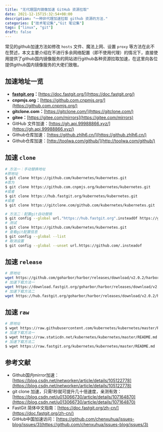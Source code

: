 ```yaml
---
title: "无代理国内镜像加速 GitHub 资源拉取"
date: 2021-12-15T15:32:54+08:00
description: "一种非代理加速拉取 github 资源的方法."
categories: ["技术笔记集","Git 笔记集"]
tags: ["linux", "git"]
draft: false
---
```


常见的github加速方法如修改 `hosts` 文件、魔法上网、设置 `proxy` 等方法在此不在赘述，本文主要介绍在不进行多余网络配置（即不使用代理）的情况下，直接使用提供了github国内镜像服务的网站进行github各种资源拉取加速，在这里向各位提供github国内镜像服务的大佬们致敬。

## 加速地址一览

- **[fastgit.org](https://hub.fastgit.org/)：**[https://doc.fastgit.org/](https://doc.fastgit.org/)
- **cnpmjs.org：**[https://github.com.cnpmjs.org/](https://github.com.cnpmjs.org/)
- **gitclone.com：**[https://gitclone.com/](https://gitclone.com/)
- **gitee：**[https://gitee.com/mirrors](https://gitee.com/mirrors)
- GitHub 文件加速：[https://gh.api.99988866.xyz/](https://gh.api.99988866.xyz/)
- Github仓库加速：[https://github.zhlh6.cn/](https://github.zhlh6.cn/)
- Github仓库加速：[http://toolwa.com/github/](http://toolwa.com/github/)

## 加速 `clone`

```bash
# 方法一：手动替换地址
#原地址
$ git clone https://github.com/kubernetes/kubernetes.git
#改为
$ git clone https://github.com.cnpmjs.org/kubernetes/kubernetes.git
#或者
$ git clone https://hub.fastgit.org/kubernetes/kubernetes.git
#或者
$ git clone https://gitclone.com/github.com/kubernetes/kubernetes.git

# 方法二：配置git自动替换
$ git config --global url."https://hub.fastgit.org".insteadOf https://github.com
# 测试
$ git clone https://github.com/kubernetes/kubernetes.git
# 查看git配置信息
$ git config --global --list
# 取消设置
$ git config --global --unset url.https://github.com/.insteadof
```

## 加速 `release`

```bash
# 原地址
wget https://github.com/goharbor/harbor/releases/download/v2.0.2/harbor-offline-installer-v2.0.2.tgz
# 加速下载方法一
wget https://download.fastgit.org/goharbor/harbor/releases/download/v2.0.2/harbor-offline-installer-v2.0.2.tgz
# 加速下载方法二
wget https://hub.fastgit.org/goharbor/harbor/releases/download/v2.0.2/harbor-offline-installer-v2.0.2.tgz
```

## 加速 `raw`

```bash
# 原地址
$ wget https://raw.githubusercontent.com/kubernetes/kubernetes/master/README.md
# 加速下载方法一
$ wget https://raw.staticdn.net/kubernetes/kubernetes/master/README.md
# 加速下载方法二
$ wget https://raw.fastgit.org/kubernetes/kubernetes/master/README.md
```

## 参考文献

- Github国内mirror加速：[https://blog.csdn.net/networken/article/details/105122778](https://blog.csdn.net/networken/article/details/105122778)
- git clone 加速，只需1秒就可提升几十倍速度，亲测有效：[https://blog.csdn.net/u013066730/article/details/107164870](https://blog.csdn.net/u013066730/article/details/107164870)
- FastGit 简体中文指南：[https://doc.fastgit.org/zh-cn/](https://doc.fastgit.org/zh-cn/)
- GitHub中国加速访问：[https://github.com/chenxuhua/issues-blog/issues/3](https://github.com/chenxuhua/issues-blog/issues/3)